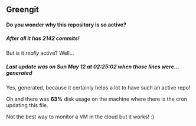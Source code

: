 ## Greengit

#### Do you wonder why this repository is so active?

##### After all it has 2142 commits!

But is it *really* active? Well...

##### Last update was on Sun May 12 at 02:25:02 when those lines were... generated

Yes, generated, because it certainly helps a lot to have such an active repo!

Oh and there was **63%** disk usage on the machine
where there is the cron updating this file.

Not the best way to monitor a VM in the cloud but it works! :)
